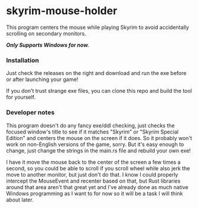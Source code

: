 # skyrim-mouse-holder
This program centers the mouse while playing Skyrim to avoid accidentally scrolling on secondary monitors.

___Only Supports Windows for now.___

### Installation
Just check the releases on the right and download and run the exe before or after launching your game!

If you don't trust strange exe files, you can clone this repo and build the tool for yourself.

### Developer notes
This program doesn't do any fancy exe/ddl checking, just checks the focused window's title to see if it matches "Skyrim" or "Skyrim Special Edition" and centers the mouse on the screen if it does. So it probably won't work on non-English versions of the game, sorry. But it's easy enough to change, just change the strings in the main.rs file and rebuild your own exe!

I have it move the mouse back to the center of the screen a few times a second, so you could be able to scroll if you scroll wheel while also jerk the move to another monitor, but just don't do that. I know I could properly intercept the MouseEvent and recenter based on that, but Rust libraries around that area aren't that great yet and I've already done as much native Windows programming as I want to for now so it will be a task I will think about later.
